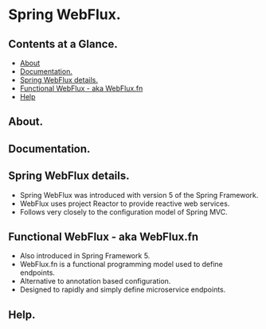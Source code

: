 # Spring WebFlux.





## Contents at a Glance.
* [About](#about)
* [Documentation.](#documentation)
* [Spring WebFlux details.](#spring-webflux-details)
* [Functional WebFlux - aka WebFlux.fn](#functional-webflux---aka-webfluxfn)
* [Help](#help)





## About.





## Documentation.





## Spring WebFlux details.
* Spring WebFlux was introduced with version 5 of the Spring Framework.
* WebFlux uses project Reactor to provide reactive web services.
* Follows very closely to the configuration model of Spring MVC.





## Functional WebFlux - aka WebFlux.fn
* Also introduced in Spring Framework 5.
* WebFlux.fn is a functional programming model used to define endpoints.
* Alternative to annotation based configuration.
* Designed to rapidly and simply define microservice endpoints.





## Help.
